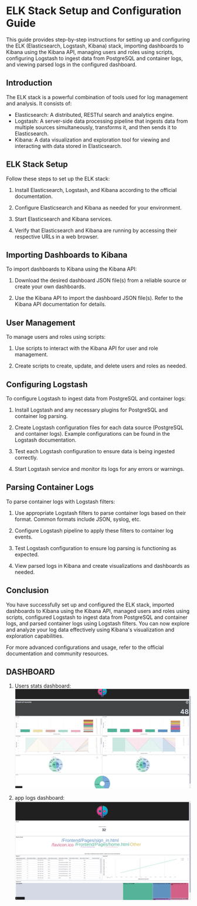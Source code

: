 # ELK Stack Setup and Configuration Guide

This guide provides step-by-step instructions for setting up and configuring the ELK (Elasticsearch, Logstash, Kibana) stack, importing dashboards to Kibana using the Kibana API, managing users and roles using scripts, configuring Logstash to ingest data from PostgreSQL and container logs, and viewing parsed logs in the configured dashboard.

## Introduction

The ELK stack is a powerful combination of tools used for log management and analysis. It consists of:

- Elasticsearch: A distributed, RESTful search and analytics engine.
- Logstash: A server-side data processing pipeline that ingests data from multiple sources simultaneously, transforms it, and then sends it to Elasticsearch.
- Kibana: A data visualization and exploration tool for viewing and interacting with data stored in Elasticsearch.

## ELK Stack Setup

Follow these steps to set up the ELK stack:

1. Install Elasticsearch, Logstash, and Kibana according to the official documentation.

2. Configure Elasticsearch and Kibana as needed for your environment.

3. Start Elasticsearch and Kibana services.

4. Verify that Elasticsearch and Kibana are running by accessing their respective URLs in a web browser.

## Importing Dashboards to Kibana

To import dashboards to Kibana using the Kibana API:

1. Download the desired dashboard JSON file(s) from a reliable source or create your own dashboards.

2. Use the Kibana API to import the dashboard JSON file(s). Refer to the Kibana API documentation for details.

## User Management

To manage users and roles using scripts:

1. Use scripts to interact with the Kibana API for user and role management.

2. Create scripts to create, update, and delete users and roles as needed.

## Configuring Logstash

To configure Logstash to ingest data from PostgreSQL and container logs:

1. Install Logstash and any necessary plugins for PostgreSQL and container log parsing.

2. Create Logstash configuration files for each data source (PostgreSQL and container logs). Example configurations can be found in the Logstash documentation.

3. Test each Logstash configuration to ensure data is being ingested correctly.

4. Start Logstash service and monitor its logs for any errors or warnings.

## Parsing Container Logs

To parse container logs with Logstash filters:

1. Use appropriate Logstash filters to parse container logs based on their format. Common formats include JSON, syslog, etc.

2. Configure Logstash pipeline to apply these filters to container log events.

3. Test Logstash configuration to ensure log parsing is functioning as expected.

4. View parsed logs in Kibana and create visualizations and dashboards as needed.

## Conclusion

You have successfully set up and configured the ELK stack, imported dashboards to Kibana using the Kibana API, managed users and roles using scripts, configured Logstash to ingest data from PostgreSQL and container logs, and parsed container logs using Logstash filters. You can now explore and analyze your log data effectively using Kibana's visualization and exploration capabilities.

For more advanced configurations and usage, refer to the official documentation and community resources.

## DASHBOARD 

1. Users stats dashboard: 
![users_stats](images/users_stats.png)

2. app logs dashboard: 
![app_logs](images/app_logs.png)

